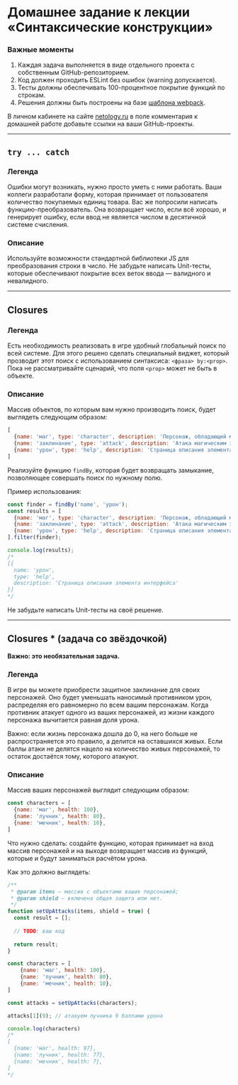 # Домашнее задание к лекции «Синтаксические конструкции»

### **Важные моменты** 

1. Каждая задача выполняется в виде отдельного проекта с собственным GitHub-репозиторием.
2. Код должен проходить ESLint без ошибок (warning допускается).
3. Тесты должны обеспечивать 100-процентное покрытие функций по строкам.
4. Решения должны быть построены на базе [шаблона webpack](/ci-template).

В личном кабинете на сайте [netology.ru](http://netology.ru/) в поле комментария к домашней работе добавьте ссылки на ваши GitHub-проекты.

---

## `try ... catch`

### Легенда

Ошибки могут возникать, нужно просто уметь с ними работать. Ваши коллеги разработали форму, которая принимает от пользователя количество покупаемых единиц товара. Вас же попросили написать функцию-преобразователь. Она возвращает число, если всё хорошо, и генерирует ошибку, если ввод не является числом в десятичной системе счисления.

### Описание

Используйте возможности стандартной библиотеки JS для преобразования строки в число. Не забудьте написать Unit-тесты, которые обеспечивают покрытие всех веток ввода — валидного и невалидного.

---

##  Closures

### Легенда

Есть необходимость реализовать в игре удобный глобальный поиск по всей системе. Для этого решено сделать специальный виджет, который прозводит этот поиск с использованием синтаксиса: `<фраза> by:<prop>`. Пока не рассматривайте сценарий, что поля `<prop>` может не быть в объекте.

### Описание

Массив объектов, по которым вам нужно производить поиск, будет выглядеть следующим образом:
```javascript
[
  {name: 'маг', type: 'character', description: 'Персонаж, обладающий магическими способностями'},
  {name: 'заклинание', type: 'attack', description: 'Атака магическим заклинанием'},
  {name: 'урон', type: 'help', description: 'Страница описания элемента интерфейса'},
]
```

Реализуйте функцию `findBy`, которая будет возвращать замыкание, позволяющее совершать поиск по нужному полю.

Пример использования:
```javascript
const finder = findBy('name', 'урон');
const results = [
  {name: 'маг', type: 'character', description: 'Персонаж, обладающий магическими способностями'},
  {name: 'заклинание', type: 'attack', description: 'Атака магическим заклинанием'},
  {name: 'урон', type: 'help', description: 'Страница описания элемента интерфейса'},
].filter(finder);

console.log(results);
/*
[{
  name: 'урон',
  type: 'help',
  description: 'Страница описания элемента интерфейса'
}]
*/
```

Не забудьте написать Unit-тесты на своё решение.

---

## Closures * (задача со звёздочкой)

**Важно: это необязательная задача.**

### Легенда

В игре вы можете приобрести защитное заклинание для своих персонажей. Оно будет уменьшать наносимый противником урон, распределяя его равномерно по всем вашим персонажам. Когда противник атакует одного из ваших персонажей, из жизни каждого персонажа вычитается равная доля урона.

Важно: если жизнь персонажа дошла до 0, на него больше не распространяется это правило, а делится на оставшихся живых. Если баллы атаки не делятся нацело на количество живых персонажей, то остаток достаётся тому, которого атакуют.

### Описание

Массив ваших персонажей выглядит следующим образом:
```javascript
const characters = [
  {name: 'маг', health: 100},
  {name: 'лучник', health: 80},
  {name: 'мечник', health: 10},
]
```

Что нужно сделать: создайте функцию, которая принимает на вход массив персонажей и на выходе возвращает массив из функций, которые и будут заниматься расчётом урона.

Как это должно выглядеть:
```javascript
/**
 * @param items — массив с объектами ваших персонажей;
 * @param shield — включена общая защита или нет. 
 */
function setUpAttacks(items, shield = true) {
  const result = [];
    
  // TODO: ваш код
    
  return result; 
}

const characters = [
    {name: 'маг', health: 100},
    {name: 'лучник', health: 80},
    {name: 'мечник', health: 10},
]

const attacks = setUpAttacks(characters);

attacks[1](9); // атакуем лучника 9 баллами урона

console.log(characters)
/*
[
  {name: 'маг', health: 97},
  {name: 'лучник', health: 77},
  {name: 'мечник', health: 7},
]
*/
```
